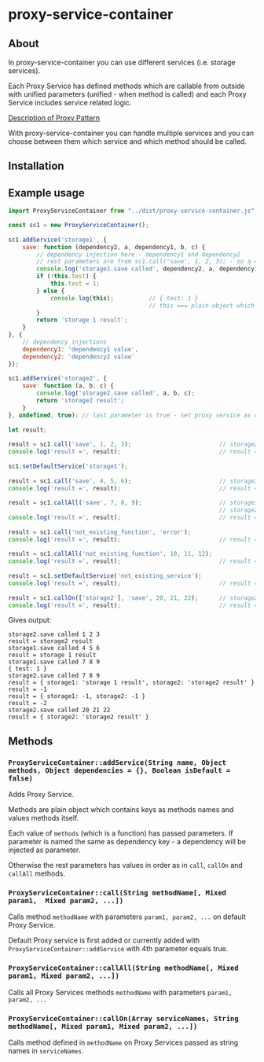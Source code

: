 # proxy-service-container

## About

In proxy-service-container you can use different services (i.e. storage services). 

Each Proxy Service has defined methods which are callable from outside with unified parameters 
(unified - when method is called) and each Proxy Service includes service related logic.

[Description of Proxy Pattern](https://www.joezimjs.com/javascript/javascript-design-patterns-proxy/)

With proxy-service-container you can handle multiple services and you can choose between them 
which service and which method should be called.

## Installation

## Example usage

```javascript
import ProxyServiceContainer from "../dist/proxy-service-container.js";

const sc1 = new ProxyServiceContainer();
 
sc1.addService('storage1', {
    save: function (dependency2, a, dependency1, b, c) {
        // dependency injection here - dependency1 and dependency2
        // rest parameters are from sc1.call('save', 1, 2, 3); - so a === 1, b === 2, c === 3
        console.log('storage1.save called', dependency2, a, dependency1, b, c);
        if (!this.test) {
            this.test = 1;
        } else {
            console.log(this);          // { test: 1 }
                                        // this === plain object which remember set values
        }
        return 'storage 1 result';
    }
}, {
    // dependency injections
    dependency1: 'dependency1 value',
    dependency2: 'dependency2 value'
});
 
sc1.addService('storage2', {
    save: function (a, b, c) {
        console.log('storage2.save called', a, b, c);
        return 'storage2 result';
    }
}, undefined, true); // last parameter is true - set proxy service as default
 
let result;
 
result = sc1.call('save', 1, 2, 3);                         // storage2.save called 1 2 3
console.log('result =', result);                            // result = storage2 result
 
sc1.setDefaultService('storage1');
 
result = sc1.call('save', 4, 5, 6);                         // storage1.save called dependency2 value 4 dependency1 value 5 6
console.log('result =', result);                            // result = storage 1 result
 
result = sc1.callAll('save', 7, 8, 9);                      // storage1.save called dependency2 value 7 dependency1 value 8 9
                                                            // storage2.save called 7 8 9
console.log('result =', result);                            // result = { storage1: 'storage 1 result', storage2: 'storage2 result' }
 
result = sc1.call('not_existing_function', 'error');
console.log('result =', result);                            // result = -1
 
result = sc1.callAll('not_existing_function', 10, 11, 12);
console.log('result =', result);                            // result = { storage1: -1, storage2: -1 }
 
result = sc1.setDefaultService('not_existing_service');
console.log('result =', result);                            // result = -2
 
result = sc1.callOn(['storage2'], 'save', 20, 21, 22);      // storage2.save called 20 21 22
console.log('result =', result);                            // result = { storage2: 'storage2 result' }
```

Gives output:

```
storage2.save called 1 2 3
result = storage2 result
storage1.save called 4 5 6
result = storage 1 result
storage1.save called 7 8 9
{ test: 1 }
storage2.save called 7 8 9
result = { storage1: 'storage 1 result', storage2: 'storage2 result' }
result = -1
result = { storage1: -1, storage2: -1 }
result = -2
storage2.save called 20 21 22
result = { storage2: 'storage2 result' }
```

## Methods

### ```ProxyServiceContainer::addService(String name, Object methods, Object dependencies = {}, Boolean isDefault = false)```

Adds Proxy Service.

Methods are plain object which contains keys as methods names and values methods itself.

Each value of ```methods``` (which is a function) has passed parameters. 
If parameter is named the same as dependency key - a dependency will be injected as parameter.

Otherwise the rest parameters has values in order as in ```call```, ```callOn``` and ```callAll```
methods.

### ```ProxyServiceContainer::call(String methodName[, Mixed param1,  Mixed param2, ...])```

Calls method ```methodName``` with parameters ```param1, param2, ...``` on default Proxy Service.

Default Proxy service is first added or currently added with 
```ProxyServiceContainer::addService``` with 4th parameter equals true.

### ```ProxyServiceContainer::callAll(String methodName[, Mixed param1, Mixed param2, ...])```

Calls all Proxy Services methods ```methodName``` with parameters ```param1, param2, ...```

### ```ProxyServiceContainer::callOn(Array serviceNames, String methodName[, Mixed param1, Mixed param2, ...])```

Calls method defined in ```methodName``` on Proxy Services passed as string names in ```serviceNames```.
